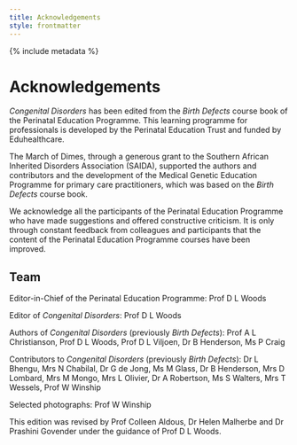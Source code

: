 ```yaml
---
title: Acknowledgements
style: frontmatter
---
```


{% include metadata %}

# Acknowledgements

*Congenital Disorders* has been edited from the *Birth Defects* course book of the Perinatal Education Programme. This learning programme for professionals is developed by the Perinatal Education Trust and funded by Eduhealthcare.

The March of Dimes, through a generous grant to the Southern African Inherited Disorders Association (SAIDA), supported the authors and contributors and the development of the Medical Genetic Education Programme for primary care practitioners, which was based on the *Birth Defects* course book.

We acknowledge all the participants of the Perinatal Education Programme who have made suggestions and offered constructive criticism. It is only through constant feedback from colleagues and participants that the content of the Perinatal Education Programme courses have been improved.

## Team

Editor-in-Chief of the Perinatal Education Programme: Prof D L Woods

Editor of *Congenital Disorders*: Prof D L Woods

Authors of *Congenital Disorders* (previously *Birth Defects*): Prof A L Christianson, Prof D L Woods, Prof D L Viljoen, Dr B Henderson, Ms P Craig

Contributors to *Congenital Disorders* (previously *Birth Defects*): Dr L Bhengu, Mrs N Chabilal, Dr G de Jong, Ms M Glass, Dr B Henderson, Mrs D Lombard, Mrs M Mongo, Mrs L Olivier, Dr A Robertson, Ms S Walters, Mrs T Wessels, Prof W Winship

Selected photographs: Prof W Winship

This edition was revised by Prof Colleen Aldous, Dr Helen Malherbe and Dr Prashini Govender under the guidance of Prof D L Woods.